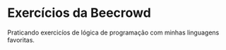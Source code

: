 # Exercícios da Beecrowd
 Praticando exercicíos de lógica de programação com minhas linguagens favoritas.
